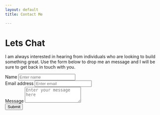 ```yaml
---
layout: default
title: Contact Me

---
```

# Lets Chat

I am always interested in hearing from individuals who are looking to build something great. Use the form below to drop me an message and I will be sure to get back in touch with you. 

<body>
 <form method="POST" action="http://formspree.io/kaleemclarkson@gmail.com">
    <div class="form-group">
            <label for="exampleInputName">Name</label>
            <input name="name" type="name" class="form-control" id="exampleInputName" placeholder="Enter name">
        </div>
        <div class="form-group">
            <label for="exampleInputEmail1">Email address</label>
            <input name="_replyto" type="email" class="form-control" id="exampleInputEmail1" placeholder="Enter email">
        </div>
        <div class="form-group">
            <label for="exampleTextArea">Message</label>
            <textarea name="message" class="form-control" placeholder="Enter your message here" rows="3"></textarea> 
            <input type="hidden" name="_next" value="http://kaleemclarkson.com/thankyou"/>   
        </div>
        <button type="submit" class="btn btn-primary">Submit</button>
    </form>
</body>